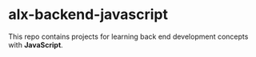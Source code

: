 # alx-backend-javascript
This repo contains projects for learning back end development concepts with __JavaScript__.
